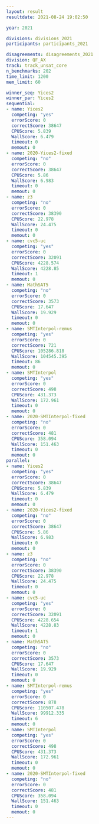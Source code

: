 ```yaml
---
layout: result
resultdate: 2021-08-24 19:02:50

year: 2021

divisions: divisions_2021
participants: participants_2021

disagreements: disagreements_2021
division: QF_AX
track: track_unsat_core
n_benchmarks: 202
time_limit: 1200
mem_limit: 60

winner_seq: Yices2
winner_par: Yices2
sequential:
- name: Yices2
  competing: "yes"
  errorScore: 0
  correctScore: 38647
  CPUScore: 5.839
  WallScore: 6.479
  timeout: 0
  memout: 0
- name: 2020-Yices2-fixed
  competing: "no"
  errorScore: 0
  correctScore: 38647
  CPUScore: 5.86
  WallScore: 6.983
  timeout: 0
  memout: 0
- name: z3
  competing: "no"
  errorScore: 0
  correctScore: 38390
  CPUScore: 22.978
  WallScore: 24.475
  timeout: 0
  memout: 0
- name: cvc5-uc
  competing: "yes"
  errorScore: 0
  correctScore: 32091
  CPUScore: 4228.574
  WallScore: 4228.85
  timeout: 1
  memout: 0
- name: MathSAT5
  competing: "no"
  errorScore: 0
  correctScore: 3573
  CPUScore: 17.647
  WallScore: 19.929
  timeout: 0
  memout: 0
- name: SMTInterpol-remus
  competing: "yes"
  errorScore: 0
  correctScore: 721
  CPUScore: 105286.818
  WallScore: 104545.395
  timeout: 86
  memout: 0
- name: SMTInterpol
  competing: "yes"
  errorScore: 0
  correctScore: 498
  CPUScore: 431.373
  WallScore: 172.961
  timeout: 0
  memout: 0
- name: 2020-SMTInterpol-fixed
  competing: "no"
  errorScore: 0
  correctScore: 481
  CPUScore: 358.094
  WallScore: 151.463
  timeout: 0
  memout: 0
parallel:
- name: Yices2
  competing: "yes"
  errorScore: 0
  correctScore: 38647
  CPUScore: 5.839
  WallScore: 6.479
  timeout: 0
  memout: 0
- name: 2020-Yices2-fixed
  competing: "no"
  errorScore: 0
  correctScore: 38647
  CPUScore: 5.86
  WallScore: 6.983
  timeout: 0
  memout: 0
- name: z3
  competing: "no"
  errorScore: 0
  correctScore: 38390
  CPUScore: 22.978
  WallScore: 24.475
  timeout: 0
  memout: 0
- name: cvc5-uc
  competing: "yes"
  errorScore: 0
  correctScore: 32091
  CPUScore: 4228.654
  WallScore: 4228.83
  timeout: 1
  memout: 0
- name: MathSAT5
  competing: "no"
  errorScore: 0
  correctScore: 3573
  CPUScore: 17.647
  WallScore: 19.929
  timeout: 0
  memout: 0
- name: SMTInterpol-remus
  competing: "yes"
  errorScore: 0
  correctScore: 878
  CPUScore: 110507.478
  WallScore: 99912.335
  timeout: 6
  memout: 0
- name: SMTInterpol
  competing: "yes"
  errorScore: 0
  correctScore: 498
  CPUScore: 431.373
  WallScore: 172.961
  timeout: 0
  memout: 0
- name: 2020-SMTInterpol-fixed
  competing: "no"
  errorScore: 0
  correctScore: 481
  CPUScore: 358.094
  WallScore: 151.463
  timeout: 0
  memout: 0
---
```

